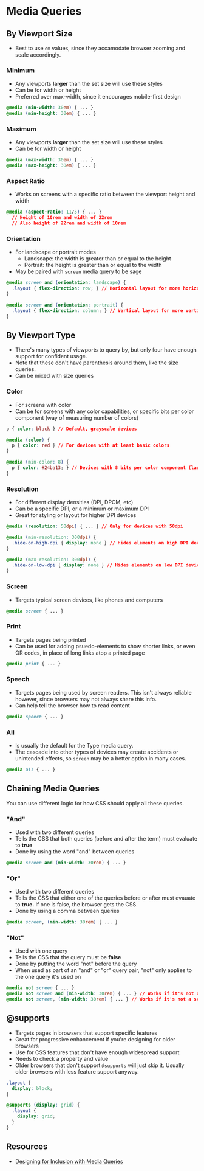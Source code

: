 # Media Queries

## By Viewport Size

* Best to use `em` values, since they accamodate browser zooming and scale accordingly.

### Minimum

* Any viewports **larger** than the set size will use these styles
* Can be for width or height
* Preferred over max-width, since it encourages mobile-first design

```css
@media (min-width: 30em) { ... }
@media (min-height: 30em) { ... }
```

### Maximum

* Any viewports **larger** than the set size will use these styles
* Can be for width or height

```css
@media (max-width: 30em) { ... }
@media (max-height: 30em) { ... }
```

### Aspect Ratio

* Works on screens with a specific ratio between the viewport height and width

```css
@media (aspect-ratio: 11/5) { ... }
  // Height of 10rem and width of 22rem
  // Also height of 22rem and width of 10rem
```

### Orientation

* For landscape or portrait modes
  - Landscape: the width is greater than or equal to the height
  - Portrait: the height is greater than or equal to the width
* May be paired with `screen` media query to be sage

```css
@media screen and (orientation: landscape) {
  .layout { flex-direction: row; } // Horizontal layout for more horizontal screens
}

@media screen and (orientation: portrait) {
  .layout { flex-direction: column; } // Vertical layout for more vertical screens
}
```

## By Viewport Type

* There's many types of viewports to query by, but only four have enough support for confident usage.
* Note that these don't have parenthesis around them, like the size queries.
* Can be mixed with size queries

### Color

* For screens with color
* Can be for screens with any color capabilities, or specific bits per color component (way of measuring number of colors)

```css
p { color: black } // Default, grayscale devices

@media (color) {
  p { color: red } // For devices with at least basic colors
}

@media (min-color: 8) {
  p { color: #24ba13; } // Devices with 8 bits per color component (larger color variety)
}
```

### Resolution

* For different display densities (DPI, DPCM, etc)
* Can be a specific DPI, or a minimum or maximum DPI
* Great for styling or layout for higher DPI devices

```css
@media (resolution: 50dpi) { ... } // Only for devices with 50dpi

@media (min-resolution: 300dpi) {
  .hide-on-high-dpi { display: none } // Hides elements on high DPI devices
}

@media (max-resolution: 300dpi) {
  .hide-on-low-dpi { display: none } // Hides elements on low DPI devices
}
```

### Screen

* Targets typical screen devices, like phones and computers

```css
@media screen { ... }
```

### Print

* Targets pages being printed
* Can be used for adding psuedo-elements to show shorter links, or even QR codes, in place of long links atop a printed page

```css
@media print { ... }
```

### Speech

* Targets pages being used by screen readers. This isn't always reliable however, since browsers may not always share this info.
* Can help tell the browser how to read content

```css
@media speech { ... }
```

### All

* Is usually the default for the Type media query.
* The cascade into other types of devices may create accidents or unintended effects, so `screen` may be a better option in many cases.

```css
@media all { ... }
```

## Chaining Media Queries

You can use different logic for how CSS should apply all these queries.

### "And"

* Used with two different queries
* Tells the CSS that both queries (before and after the term) must evaluate to **true**
* Done by using the word "and" between queries

```css
@media screen and (min-width: 30rem) { ... }
```

### "Or"

* Used with two different queries
* Tells the CSS that either one of the queries before or after must evauate to **true.** If one is false, the browser gets the CSS.
* Done by using a comma between queries

```css
@media screen, (min-width: 30rem) { ... }
```

### "Not"

* Used with one query
* Tells the CSS that the query must be **false**
* Done by putting the word "not" before the query
* When used as part of an "and" or "or" query pair, "not" only applies to the one query it's used on

```css
@media not screen { ... }
@media not screen and (min-width: 30rem) { ... } // Works if it's not a screen, AND the width is larger than 30rem
@media not screen, (min-width: 30rem) { ... } // Works if it's not a screen, OR the width is larger than 30rem
```

## @supports

* Targets pages in browsers that support specific features
* Great for progressive enhancement if you're designing for older browsers
* Use for CSS features that don't have enough widespread support
* Needs to check a property and value
* Older browsers that don't support `@supports` will just skip it. Usually older browsers with less feature support anyway.

```css
.layout {
  display: block;
}

@supports (display: grid) {
  .layout {
    display: grid;
  }
}
```

## Resources

* [Designing for Inclusion with Media Queries](https://noti.st/ericwbailey/QxdLmO/slides)
